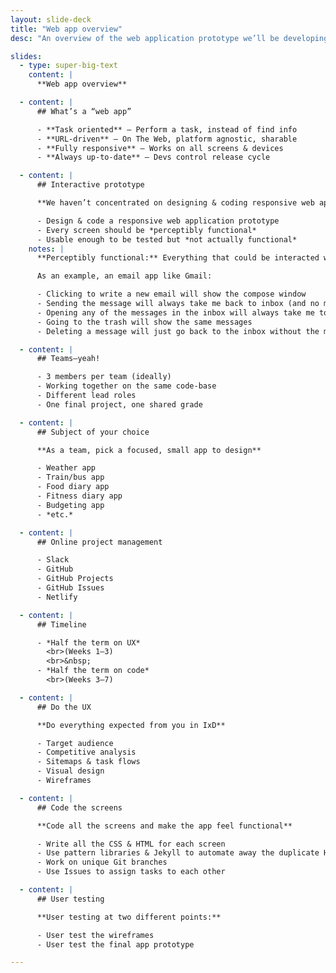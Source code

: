 ```yaml
---
layout: slide-deck
title: "Web app overview"
desc: "An overview of the web application prototype we’ll be developing this term on teams."

slides:
  - type: super-big-text
    content: |
      **Web app overview**

  - content: |
      ## What’s a “web app”

      - **Task oriented** — Perform a task, instead of find info
      - **URL-driven** — On The Web, platform agnostic, sharable
      - **Fully responsive** — Works on all screens & devices
      - **Always up-to-date** — Devs control release cycle

  - content: |
      ## Interactive prototype

      **We haven’t concentrated on designing & coding responsive web applications**

      - Design & code a responsive web application prototype
      - Every screen should be *perceptibly functional*
      - Usable enough to be tested but *not actually functional*
    notes: |
      **Perceptibly functional:** Everything that could be interacted with should do something, open panels, move to screens etc. even if they always do the same thing.

      As an example, an email app like Gmail:

      - Clicking to write a new email will show the compose window
      - Sending the message will always take me back to inbox (and no message will actually be sent)
      - Opening any of the messages in the inbox will always take me to the same message to view
      - Going to the trash will show the same messages
      - Deleting a message will just go back to the inbox without the message disappearing

  - content: |
      ## Teams—yeah!

      - 3 members per team (ideally)
      - Working together on the same code-base
      - Different lead roles
      - One final project, one shared grade

  - content: |
      ## Subject of your choice

      **As a team, pick a focused, small app to design**

      - Weather app
      - Train/bus app
      - Food diary app
      - Fitness diary app
      - Budgeting app
      - *etc.*

  - content: |
      ## Online project management

      - Slack
      - GitHub
      - GitHub Projects
      - GitHub Issues
      - Netlify

  - content: |
      ## Timeline

      - *Half the term on UX*
        <br>(Weeks 1–3)
        <br>&nbsp;
      - *Half the term on code*
        <br>(Weeks 3–7)

  - content: |
      ## Do the UX

      **Do everything expected from you in IxD**

      - Target audience
      - Competitive analysis
      - Sitemaps & task flows
      - Visual design
      - Wireframes

  - content: |
      ## Code the screens

      **Code all the screens and make the app feel functional**

      - Write all the CSS & HTML for each screen
      - Use pattern libraries & Jekyll to automate away the duplicate HTML
      - Work on unique Git branches
      - Use Issues to assign tasks to each other

  - content: |
      ## User testing

      **User testing at two different points:**

      - User test the wireframes
      - User test the final app prototype

---
```

